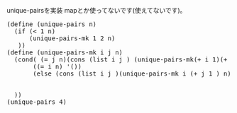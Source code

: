 unique-pairsを実装
mapとか使ってないです(使えてないです)。
<pre>
(define (unique-pairs n)
  (if (< 1 n)
      (unique-pairs-mk 1 2 n)
   ))
(define (unique-pairs-mk i j n)
  (cond( (= j n)(cons (list i j ) (unique-pairs-mk(+ i 1)(+ i 2) n )))
       ((= i n) '())
       (else (cons (list i j )(unique-pairs-mk i (+ j 1 ) n)))


  ))
(unique-pairs 4)

</pre>

